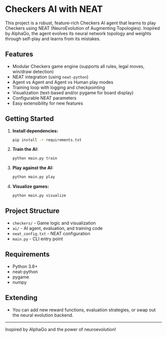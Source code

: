 # Checkers AI with NEAT

This project is a robust, feature-rich Checkers AI agent that learns to play Checkers using NEAT (NeuroEvolution of Augmenting Topologies). Inspired by AlphaGo, the agent evolves its neural network topology and weights through self-play and learns from its mistakes.

## Features
- Modular Checkers game engine (supports all rules, legal moves, win/draw detection)
- NEAT integration (using `neat-python`)
- Agent vs Agent and Agent vs Human play modes
- Training loop with logging and checkpointing
- Visualization (text-based and/or pygame for board display)
- Configurable NEAT parameters
- Easy extensibility for new features

## Getting Started

1. **Install dependencies:**
   ```bash
   pip install -r requirements.txt
   ```

2. **Train the AI:**
   ```bash
   python main.py train
   ```

3. **Play against the AI:**
   ```bash
   python main.py play
   ```

4. **Visualize games:**
   ```bash
   python main.py visualize
   ```

## Project Structure

- `checkers/` - Game logic and visualization
- `ai/` - AI agent, evaluation, and training code
- `neat_config.txt` - NEAT configuration
- `main.py` - CLI entry point

## Requirements
- Python 3.8+
- neat-python
- pygame
- numpy

## Extending
- You can add new reward functions, evaluation strategies, or swap out the neural evolution backend.

---
Inspired by AlphaGo and the power of neuroevolution!

